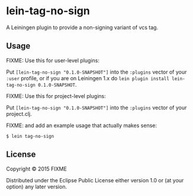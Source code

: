 # lein-tag-no-sign

A Leiningen plugin to provide a non-signing variant of vcs tag.

## Usage

FIXME: Use this for user-level plugins:

Put `[lein-tag-no-sign "0.1.0-SNAPSHOT"]` into the `:plugins` vector of your
`:user` profile, or if you are on Leiningen 1.x do `lein plugin install
lein-tag-no-sign 0.1.0-SNAPSHOT`.

FIXME: Use this for project-level plugins:

Put `[lein-tag-no-sign "0.1.0-SNAPSHOT"]` into the `:plugins` vector of your project.clj.

FIXME: and add an example usage that actually makes sense:

    $ lein tag-no-sign

## License

Copyright © 2015 FIXME

Distributed under the Eclipse Public License either version 1.0 or (at
your option) any later version.
